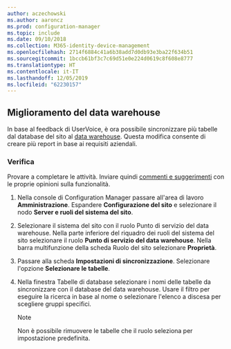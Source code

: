 ```yaml
---
author: aczechowski
ms.author: aaroncz
ms.prod: configuration-manager
ms.topic: include
ms.date: 09/10/2018
ms.collection: M365-identity-device-management
ms.openlocfilehash: 2714f6884c41a6b38add7d0db93e3ba22f634b51
ms.sourcegitcommit: 1bccb61bf3c7c69d51e0e224d0619c8f608e8777
ms.translationtype: HT
ms.contentlocale: it-IT
ms.lasthandoff: 12/05/2019
ms.locfileid: "62230157"
---
```

## <a name="bkmk_dataw"></a> Miglioramento del data warehouse
<!--1358870--> 

In base al feedback di UserVoice, è ora possibile sincronizzare più tabelle dal database del sito al [data warehouse](/sccm/core/servers/manage/data-warehouse). Questa modifica consente di creare più report in base ai requisiti aziendali.

### <a name="try-it-out"></a>Verifica

Provare a completare le attività. Inviare quindi [commenti e suggerimenti](/sccm/core/understand/find-help#product-feedback) con le proprie opinioni sulla funzionalità.

1. Nella console di Configuration Manager passare all'area di lavoro **Amministrazione**. Espandere **Configurazione del sito** e selezionare il nodo **Server e ruoli del sistema del sito**.  

2. Selezionare il sistema del sito con il ruolo Punto di servizio del data warehouse. Nella parte inferiore del riquadro dei ruoli del sistema del sito selezionare il ruolo **Punto di servizio del data warehouse**. Nella barra multifunzione della scheda Ruolo del sito selezionare **Proprietà**.  

3. Passare alla scheda **Impostazioni di sincronizzazione**. Selezionare l'opzione **Selezionare le tabelle**.  

4. Nella finestra Tabelle di database selezionare i nomi delle tabelle da sincronizzare con il database del data warehouse. Usare il filtro per eseguire la ricerca in base al nome o selezionare l'elenco a discesa per scegliere gruppi specifici.  

    > [!Note]  
    > Non è possibile rimuovere le tabelle che il ruolo seleziona per impostazione predefinita.  

